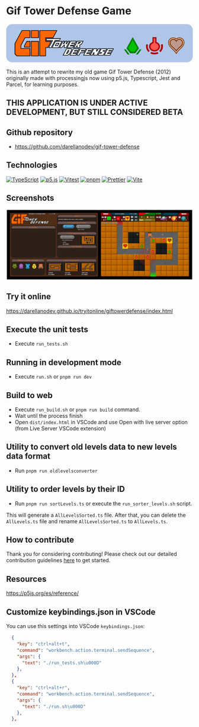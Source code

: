# Gif Tower Defense Game

![git tower defense banner](https://github.com/darellanodev/gif-tower-defense/blob/main/img_github_readme/banner.png?raw=true)

This is an attempt to rewrite my old game Gif Tower Defense (2012) originally made with processingjs now using p5.js, Typescript, Jest and Parcel, for learning purposes.

## THIS APPLICATION IS UNDER ACTIVE DEVELOPMENT, BUT STILL CONSIDERED BETA

## Github repository

- <https://github.com/darellanodev/gif-tower-defense>

## Technologies

[![TypeScript](https://img.shields.io/badge/typescript-%23007ACC.svg?style=flat&logo=typescript&logoColor=white)](https://www.typescriptlang.org)
[![p5.js](https://img.shields.io/badge/p5.js-ED225D?style=flat&logo=p5dotjs&logoColor=white)](https://p5js.org)
[![Vitest](https://img.shields.io/badge/Vitest-6E78FF?style=flat&logo=vitest&logoColor=white)](https://vitest.dev)
[![pnpm](https://img.shields.io/badge/pnpm-%234a4a4a.svg?style=flat&logo=pnpm&logoColor=f69220)](https://pnpm.io)
[![Prettier](https://img.shields.io/badge/Prettier-F7B93E?style=flat&logo=prettier&logoColor=black)](https://prettier.io)
[![Vite](https://img.shields.io/badge/Vite-646CFF?style=flat&logo=vite&logoColor=white)](https://vitejs.dev)

## Screenshots

![git tower defense screenshots](https://github.com/darellanodev/gif-tower-defense/blob/main/img_github_readme/screenshots.png?raw=true)

## Try it online

<https://darellanodev.github.io/tryitonline/giftowerdefense/index.html>

## Execute the unit tests

- Execute `run_tests.sh`

## Running in development mode

- Execute `run.sh` or `pnpm run dev`

## Build to web

- Execute `run_build.sh` or `pnpm run build` command.
- Wait until the process finish
- Open `dist/index.html` in VSCode and use Open with live server option (from Live Server VSCode extension)

## Utility to convert old levels data to new levels data format

- Run `pnpm run oldlevelsconverter`

## Utility to order levels by their ID

- Run `pnpm run sortLevels.ts` or execute the `run_sorter_levels.sh` script.

This will generate a `AllLevelsSorted.ts` file. After that, you can delete the `AllLevels.ts` file and rename `AllLevelsSorted.ts` to `AllLevels.ts`.

## How to contribute

Thank you for considering contributing! Please check out our detailed contribution guidelines [here](./CONTRIBUTING.md) to get started.

## Resources

<https://p5js.org/es/reference/>

## Customize keybindings.json in VSCode

You can use this settings into VSCode `keybindings.json`:

```json
  {
    "key": "ctrl+alt+t",
    "command": "workbench.action.terminal.sendSequence",
    "args": {
      "text": "./run_tests.sh\u000D"
    },
  },
  {
    "key": "ctrl+alt+r",
    "command": "workbench.action.terminal.sendSequence",
    "args": {
      "text": "./run.sh\u000D"
    },
  },
```
